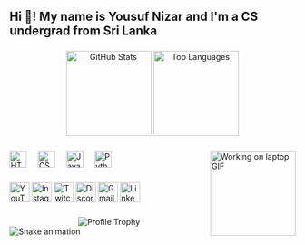 <h2 align="left">Hi 👋! My name is Yousuf Nizar and I'm a CS undergrad from Sri Lanka</h2>

###

<!-- Stats & Top Languages -->
<div align="center">
  <!-- Replace USERNAME with your GitHub username -->
  <img src="https://github-readme-stats.vercel.app/api?username=YousufNizar&show_icons=true&theme=dracula&count_private=true&include_all_commits=true&hide_border=false" height="150" alt="GitHub Stats" />
  <img src="https://github-readme-stats.vercel.app/api/top-langs/?username=YousufNizar&layout=compact&langs_count=5&theme=dracula&hide_border=false&custom_title=Languages: HTML, CSS, JS, Python" height="150" alt="Top Languages" />
</div>

###

<!-- Cool GIF: Working behind laptop -->
<img align="right" height="150" src="https://media.giphy.com/media/qgQUggAC3Pfv687qPC/giphy.gif" alt="Working on laptop GIF" />

###

<!-- Tech Stack -->
<div align="left">
  <img src="https://cdn.jsdelivr.net/gh/devicons/devicon/icons/html5/html5-original.svg" height="30" alt="HTML5" />
  <img width="12" />
  <img src="https://cdn.jsdelivr.net/gh/devicons/devicon/icons/css3/css3-original.svg" height="30" alt="CSS3" />
  <img width="12" />
  <img src="https://cdn.jsdelivr.net/gh/devicons/devicon/icons/javascript/javascript-original.svg" height="30" alt="JavaScript" />
  <img width="12" />
  <img src="https://cdn.jsdelivr.net/gh/devicons/devicon/icons/python/python-original.svg" height="30" alt="Python" />
</div>

###

<!-- Social Badges -->
<div align="left">
  <img src="https://img.shields.io/static/v1?message=Youtube&logo=youtube&label=&color=FF0000&logoColor=white&labelColor=&style=for-the-badge" height="35" alt="YouTube" />
  <img src="https://img.shields.io/static/v1?message=Instagram&logo=instagram&label=&color=E4405F&logoColor=white&labelColor=&style=for-the-badge" height="35" alt="Instagram" />
  <img src="https://img.shields.io/static/v1?message=Twitch&logo=twitch&label=&color=9146FF&logoColor=white&labelColor=&style=for-the-badge" height="35" alt="Twitch" />
  <img src="https://img.shields.io/static/v1?message=Discord&logo=discord&label=&color=7289DA&logoColor=white&labelColor=&style=for-the-badge" height="35" alt="Discord" />
  <img src="https://img.shields.io/static/v1?message=Gmail&logo=gmail&label=&color=D14836&logoColor=white&labelColor=&style=for-the-badge" height="35" alt="Gmail" />
  <img src="https://img.shields.io/static/v1?message=LinkedIn&logo=linkedin&label=&color=0077B5&logoColor=white&labelColor=&style=for-the-badge" height="35" alt="LinkedIn" />
</div>

###

<!-- Extra: Profile Trophy -->
<div align="center">
  <img src="https://github-profile-trophy.vercel.app/?username=YousufNizar&theme=dracula&no-frame=true&no-bg=true&margin-w=4" alt="Profile Trophy" />
</div>


<img src="https://raw.githubusercontent.com/maurodesouza/maurodesouza/output/snake.svg" alt="Snake animation" />

###
